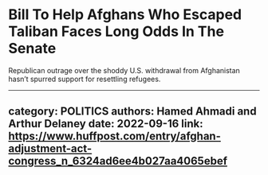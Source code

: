 # Bill To Help Afghans Who Escaped Taliban Faces Long Odds In The Senate

Republican outrage over the shoddy U.S. withdrawal from Afghanistan hasn’t spurred support for resettling refugees.

---
category: POLITICS
authors: Hamed Ahmadi and Arthur Delaney
date: 2022-09-16
link: https://www.huffpost.com/entry/afghan-adjustment-act-congress_n_6324ad6ee4b027aa4065ebef
---

